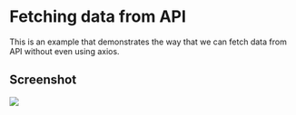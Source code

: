 # Fetching data from API

This is an example that demonstrates the way that we can fetch data from API without even using axios.

## Screenshot

<img src="https://user-images.githubusercontent.com/79849311/151311250-7ecfb8e8-aad7-444e-b62d-501bbf03d8eb.png" />
